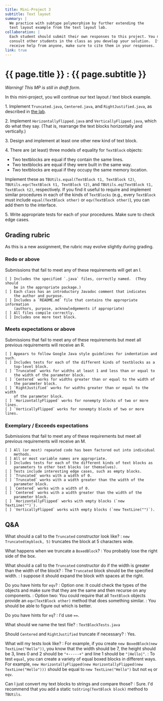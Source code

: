 ```yaml
---
title: Mini-Project 3
subtitle: Text layout
summary: |
  We practice with subtype polymorphism by further extending the
  text layout example from the text layout lab.
collaboration: |
  Each student should submit their own responses to this project. You may
  consult other students in the class as you develop your solution.  If you
  receive help from anyone, make sure to cite them in your responses. 
link: true
---
```

# {{ page.title }} : {{ page.subtitle }}

_Warning!  This MP is still in draft form._

In this mini-project, you will continue our text layout / text block example.

1\. Implement `Truncated.java`, `Centered.java`, and `RightJustified.java`,
as described in [the lab](../labs/subtype-polymorphism.html).

2\. Implement `HorizontallyFlipped.java` and `VerticallyFlipped.java`, which
do what they say.  (That is, rearrange the text blocks horizontally and
vertically.)

3\. Design and implement at least one other new kind of text block.

4\. There are (at least) three models of equality for `TextBlock` objects:

* Two textblocks are equal if they contain the same lines.
* Two textblocks are equal if they were built in the same way.
* Two textblocks are equal if they occupy the same memory location.

Implement these as `TBUtils.equal(TextBlock t1, TextBlock t2)`, `TBUtils.eqv(TextBlock t1, TextBlock t2)`, and `TBUtils.eq(TextBlock t1, TextBlock t2)`, respectively.  If you find it useful to require and implement similar procedures in each of the kinds of `TextBlocks` (e.g., every `TextBlock` must include `equal(TextBlock other)` or `eqv(TextBlock other)`), you can add them to the interface.

5\. Write appropriate tests for each of your procedures.  Make sure to check edge cases.

## Grading rubric

As this is a new assignment, the rubric may evolve slightly during grading.

### Redo or above

Submissions that fail to meet any of these requirements will get an I.

```
[ ] Includes the specified `.java` files, correctly named.  (They should
    be in the appropriate package.)
[ ] Each class has an introductory Javadoc comment that indicates
    the author and purpose. 
[ ] Includes a `README.md` file that contains the appropriate information 
    (authors, purpose, acknowledgements if appropriate)
[ ] All files compile correctly.
[ ] Includes one more text block.
```

### Meets expectations or above

Submissions that fail to meet any of these requirements but meet all
previous requirements will receive an R.

```
[ ] Appears to follow Google Java style guidelines for indentation and such.
[ ] Includes tests for each of the different kinds of textblocks as a
    top-level block.
[ ] `Truncated` works for widths at least 1 and less than or equal to 
    the width of the parameter block.
[ ] `Centered` works for widths greater than or equal to the width of 
    the parameter block.
[ ] `RightJustified` works for widths greater than or equal to the width
    of the parameter block.
[ ] `HorizontallyFlipped` works for nonempty blocks of two or more lines.
[ ] `VerticallyFlipped` works for nonempty blocks of two or more lines.
```

### Exemplary / Exceeds expectations

Submissions that fail to meet any of these requirements but meet all
previous requirements will receive an M.

```
[ ] All (or most) repeated code has been factored out into individual 
    methods.  
[ ] All or most variable names are appropriate.
[ ] Includes tests for each of the different kinds of text blocks as
    parameters to other text blocks (or themselves).
[ ] Tests include interesting edge cases, such as empty blocks.
[ ] `Truncated` works with a width of 0.
[ ] `Truncated` works with a width greater than the width of the
    parameter block.
[ ] `Centered` works with a width of 0.
[ ] `Centered` works with a width greater than the width of the 
    parameter block.
[ ] `HorizontallyFlipped` works with empty blocks (`new TextLine("")`).
[ ] `VerticallyFlipped` works with empty blocks (`new TextLine("")`).
```

## Q&A

What should a call to the `Truncated` constructor look like?
  : `new Truncated(myblock, 5)` truncates the block at 5 characters wide.

What happens when we truncate a `BoxedBlock`?
  : You probably lose the right side of the box.

What should a call to the `Truncated` constructor do if the width is greater than the width of the block?
  : The `Truncated` block should be the specified width.
  : I suppose it should expand the block with spaces at the right.

Do you have hints for `eqv`?
  : Option one: It could check the types of the objects and make sure
    that they are the same and then recurse on any components.
  : Option two: You could require that all `TextBlock` objects provide
    an `eqv(TextBlock other)` method that does something similar.
  : You should be able to figure out which is better.

Do you have hints for `eq`?
  : I'd use `==`.

What should we name the test file?
  : `TextBlockTests.java`

Should `Centered` and `RightJustified` truncate if necessary?
  : Yes.

What will my tests look like?
  : For example, if you create `new BoxedBlock(new TextLine("Hello"))`, you know that the width should be 7, the height should be 3, lines 0 and 2 should be `"+-----+"` and line 1 should be `"|Hello|"`.
  : To test `equal`, you can create a variety of equal boxed blocks in different ways.  For example, `new HorizontallyFlipped(new HorizontallyFlipped(new TextLine("Hello")))` should be equal to `new TextLine("Hello")` but not `eq` or `eqv`.

Can I just convert my text blocks to strings and compare those?
  : Sure.  I'd recommend that you add a static `toString(TextBlock block)`
    method to `TBUtils`.

